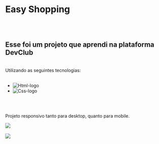 <h1>Easy Shopping</h1>
<br>
<br>
<h2> Esse foi um projeto que aprendi na plataforma DevClub</h2>
<br>
Utilizando as seguintes tecnologias:
<br>
<br>

- <img src="https://img.shields.io/badge/HTML5-E34F26?style=for-the-badge&logo=html5&logoColor=white" alt="Html-logo">

- <img src="https://img.shields.io/badge/CSS3-1572B6?style=for-the-badge&logo=css3&logoColor=white" alt="Css-logo">
<br>
<br>

<p>Projeto responsivo tanto para desktop, quanto para mobile.</p>
<img src="https://github.com/landev-oficial/Easy-Shopping/blob/master/img/img-desktop.png?raw=true"/>
<br>
<br>
<img src="https://github.com/landev-oficial/Easy-Shopping/blob/master/img/img-mobile-1.png?raw=true"/>
